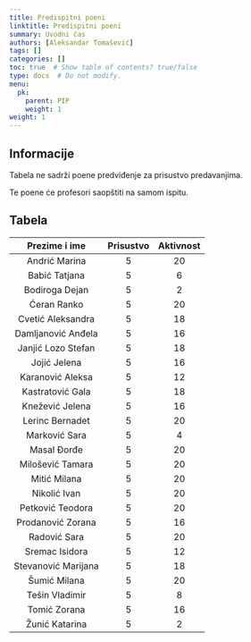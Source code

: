 ```yaml
---
title: Predispitni poeni
linktitle: Predispitni poeni
summary: Uvodni čas
authors: [Aleksandar Tomašević]
tags: []
categories: []
toc: true  # Show table of contents? true/false
type: docs  # Do not modify.
menu:
  pk:
    parent: PIP
    weight: 1
weight: 1
---
```


## Informacije

Tabela ne sadrži poene predviđenje za prisustvo predavanjima.

Te poene će profesori saopštiti na samom ispitu.

## Tabela

|    Prezime i ime    | Prisustvo | Aktivnost |
|:-------------------:|:---------:|:---------:|
|    Andrić Marina    |     5     |     20    |
|    Babić Tatjana    |     5     |     6     |
|    Bodiroga Dejan   |     5     |     2     |
|     Ćeran Ranko     |     5     |     20    |
|  Cvetić Aleksandra  |     5     |     18    |
|  Damljanović Anđela |     5     |     16    |
|  Janjić Lozo Stefan |     5     |     18    |
|     Jojić Jelena    |     5     |     16    |
|   Karanović Aleksa  |     5     |     12    |
|   Kastratović Gala  |     5     |     18    |
|   Knežević Jelena   |     5     |     16    |
|   Lerinc Bernadet   |     5     |     20    |
|    Marković Sara    |     5     |     4     |
|     Masal Đorđe     |     5     |     20    |
|   Milošević Tamara  |     5     |     20    |
|     Mitić Milana    |     5     |     20    |
|     Nikolić Ivan    |     5     |     20    |
|   Petković Teodora  |     5     |     20    |
|  Prodanović Zorana  |     5     |     16    |
|     Radović Sara    |     5     |     20    |
|    Sremac Isidora   |     5     |     12    |
| Stevanović Marijana |     5     |     18    |
|     Šumić Milana    |     5     |     20    |
|    Tešin Vladimir   |     5     |     8     |
|     Tomić Zorana    |     5     |     16    |
|    Žunić Katarina   |     5     |     2     |